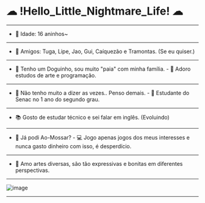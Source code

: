 # ☁ !Hello_Little_Nightmare_Life! ☁ 
__________________________________________________________________________________________________________________________
- 💖 Idade: 16 aninhos~
-------------------------------------------------------------------------------------------------------------------------
- 🌱 Amigos: Tuga, Lipe, Jao, Gui, Caíquezão e Tramontas. (Se eu quiser.)
-------------------------------------------------------------------------------------------------------------------------
- 🐶 Tenho um Doguinho, sou muito "paia" com minha família. - 🤔 Adoro estudos de arte e programação.
-------------------------------------------------------------------------------------------------------------------------
- 💬 Não tenho muito a dizer as vezes.. Penso demais. - 🦖 Estudante do Senac no 1 ano do segundo grau.
--------------------------------------------------------------------------------------------------------------------------
- 📚 Gosto de estudar técnico e sei falar em inglês. (Evoluindo)
--------------------------------------------------------------------------------------------------------------------------
- 🍔 Já podi Ao-Mossar? - 💻 Jogo apenas jogos dos meus interesses e nunca gasto dinheiro com isso, é desperdício.
--------------------------------------------------------------------------------------------------------------------------
- 🎨 Amo artes diversas, são tão expressivas e bonitas em diferentes perspectivas.
__________________________________________________________________________________________________________________________
![image](https://github.com/BatataDeCodigos/BatataDeCodigos/assets/134552777/8449e5d7-c5f4-4cca-9d88-89540587cc4b)

__________________________________________________________________________________________________________________________




